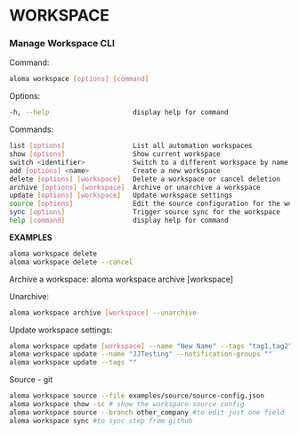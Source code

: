 # **WORKSPACE**

### Manage Workspace CLI

Command:

```bash
aloma workspace [options] [command]
```

Options:
```bash
-h, --help                     display help for command
```

Commands:
```bash
list [options]                 List all automation workspaces
show [options]                 Show current workspace
switch <identifier>            Switch to a different workspace by name or ID
add [options] <name>           Create a new workspace
delete [options] [workspace]   Delete a workspace or cancel deletion
archive [options] [workspace]  Archive or unarchive a workspace
update [options] [workspace]   Update workspace settings
source [options]               Edit the source configuration for the workspace
sync [options]                 Trigger source sync for the workspace
help [command]                 display help for command
```

**EXAMPLES**
```bash
aloma workspace delete
aloma workspace delete --cancel
```

Archive a workspace:
aloma workspace archive [workspace]

Unarchive:
```bash
aloma workspace archive [workspace] --unarchive
```

Update workspace settings:
```bash
aloma workspace update [workspace] --name "New Name" --tags "tag1,tag2" --health-enabled true --notification-groups "group1,group2"
aloma workspace update --name "JJTesting" --notification-groups ""
aloma workspace update --tags ""
```

Source - git
```bash
aloma workspace source --file examples/source/source-config.json
aloma workspace show -sc # show the workspace source config
aloma workspace source --branch other_company #to edit just one field
aloma workspace sync #to sync step from github
```
